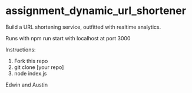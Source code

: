 # assignment_dynamic_url_shortener

Build a URL shortening service, outfitted with realtime analytics.

Runs with npm run start with localhost at port 3000

Instructions:

1. Fork this repo
2. git clone [your repo]
3. node index.js

Edwin and Austin
